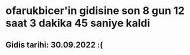 # ofarukbicer'in gidisine son 8 gun 12 saat 3 dakika 45 saniye kaldi

## Gidis tarihi: 30.09.2022 :(